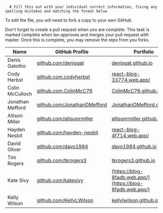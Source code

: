       # Fill this out with your individual correct information, fixing any spelling mistakes and matching the format below

To edit the file, you will need to fork a copy to your own GitHub.

Don't forget to create a pull request when you are complete. This task is marked complete when Ian approves and merges your pull request with master. Once this is complete, you may remove the repo from you forks.

| Name             | GitHub Profile                                                     | Portfolio                                                                                  |
| ---------------- | ------------------------------------------------------------------ | ------------------------------------------------------------------------------------------ |
| Denis Gatotho    | [github.com/denisgat](https://github.com/denisgat)                 | [denisgat.github.io](https://denisgat.github.io)                                           |
| Cody Herbst      | [github.com.codyherbst](https://github.com/codyherbst)             | [react-blog-33774.web.app/](https://react-blog-33774.web.app/)                                       |
| Colin McCulloch  | [github.com.ColinMcC76](https://github.com/ColinMcC76)             | [ColinMcC76.github.io](https://ColinMcC76.github.io/)                                      |
| Jonathan Mefford | [github.com/JonathanDMefford](https://github.com/JonathanDMefford) | [JonathanDMefford.github.io](https://jonathandmefford.github.io/)                          |
| Allison Miller   | [github.com/allisonrmiller](https://github.com/AllisonRMiller)     | [allisonrmiller.github.io](https://allisonrmiller.github.io/)                              |
| Hayden Nesbit    | [github.com/hayden-nesbit](https://github.com/hayden-nesbit)       | [react-blog-4f714.web.app/](https://react-blog-4f714.web.app/)                                 |
| David Oliver     | [github.com/davo1984](https://github.com/davo1984)                 | [davo1984.github.io](https://davo1984.github.io)                                           |
| Tim Rogers       | [github.com/tkrogers3](https://github.com/tkrogers3)               | [tkrogers3.github.io](https://tkrogers3.github.io)                                         |
| Kate Sivy        | [github.com/katesivy](https://github.com/katesivy)                 | [https://blog-8fadb.web.app/](https://blog-8fadb.web.app/) |
| Kelly Wilson     | [github.com/KellyLWilson](https://github.com/KellyLWilson)         | [kellylwilson.github.io](https://kellylwilson.github.io/)                                  |
